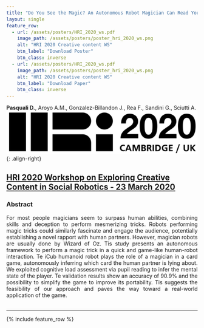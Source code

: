 ```yaml
---
title: "Do You See the Magic? An Autonomous Robot Magician Can Read Your Mind"
layout: single
feature_row:
  - url: /assets/posters/HRI_2020_ws.pdf
    image_path: /assets/posters/poster_hri_2020_ws.png
    alt: "HRI 2020 Creative content WS"
    btn_label: "Download Poster"
    btn_class: inverse
  - url: /assets/posters/HRI_2020_ws.pdf
    image_path: /assets/posters/poster_hri_2020_ws.png
    alt: "HRI 2020 Creative content WS"
    btn_label: "Download Paper"
    btn_class: inverse
---
```


**Pasquali D.**, Aroyo A.M., Gonzalez-Billandon J., Rea F., Sandini G., Sciutti A.
![image-right](/assets/images/hri.png){: .align-right}

## [HRI 2020 Workshop on Exploring Creative Content in Social Robotics  - 23 March 2020](https://mypersonalrobots.org/events/2019/12/31/call-for-papers-hri-2020-workshop-on-exploring-creative-content-in-social-robotics)

### Abstract
<div style="text-align: justify">
For most people magicians seem to surpass human abilities, combining skills and deception to perform mesmerizing tricks. Robots performing magic tricks could similarly fascinate and engage the audience, potentially establishing a novel rapport with human partners. However, magician robots are usually done by Wizard of Oz. Tis study presents an autonomous framework to perform a magic trick in a quick and game-like human-robot interaction. Te iCub humanoid robot plays the role of a magician in a card game, autonomously inferring which card the human partner is lying about. We exploited cognitive load assessment via pupil reading to infer the mental state of the player. Te validation results show an accuracy of 90.9% and the possibility to simplify the game to improve its portability. Tis suggests the feasibility of our approach and paves the way toward a real-world application of the game.
</div></br>

---

{% include feature_row %}